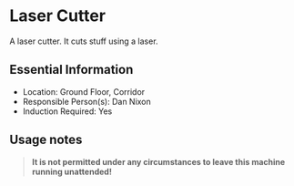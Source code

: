 # Laser Cutter

A laser cutter.
It cuts stuff using a laser.

## Essential Information

- Location: Ground Floor, Corridor
- Responsible Person(s): Dan Nixon
- Induction Required: Yes

## Usage notes

> **It is not permitted under any circumstances to leave this machine running unattended!**
